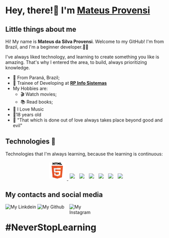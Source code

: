 # Hey, there!👋 I'm [Mateus Provensi](https://github.com/MateusProvensi)

## Little things about me
Hi! My name is **Mateus da Silva Provensi**. Welcome to my GitHub! I'm from Brazil, and I'm a beginner developer.👨‍💻

I've always liked technology, and learning to create something you like is amazing. That's why I entered the area, to build, always prioritizing knowledge. 
- 📌 From Paraná, Brazil;
- 💼 Trainee of Developing at **[RP Info Sistemas](https://www.rpinfo.com.br/)**
-  My Hobbies are:
	- 🎬 Watch movies;
	- 📚 Read books;
- 🎵 I Love Music
- 👦18 years old
- 🧠 "That which is done out of love always takes place beyond good and evil"
## Technologies 🚀
Technologies that I'm always learning, because the learning is continuous:

<p align="center">
	<a href="https://google.com">
	<img width="10%" style="padding:5px" src="https://raw.githubusercontent.com/github/explore/80688e429a7d4ef2fca1e82350fe8e3517d3494d/topics/html/html.png"/>
	</a>
	<img width="10%" style="padding:5px" 
src="https://img.icons8.com/color/144/000000/css3.png" />
	<img width="10%" style="padding:5px" src="https://img.icons8.com/color/144/000000/javascript.png"/>
	<img width="10%" style="padding:5px" src="https://img.icons8.com/color/144/000000/typescript.png"/>
	<img width="10%" style="padding:5px" src="https://img.icons8.com/color/144/000000/python.png"/>
	<img width="10%" style="padding:5px" src="https://img.icons8.com/color/144/000000/java-coffee-cup-logo.png"/>
	<img width="10%" style="padding:5px" src="https://img.icons8.com/color/144/000000/nodejs.png"/>
</p>

##  My contacts and social media

<a href="https://www.linkedin.com/in/mateus-da-silva-provensi-2704a51a3/" target="_blank">
<img align="left" alt="My Linkdein" width="100px" src="https://img.shields.io/badge/Linkedin-0A66C2?style=for-the-badge&logo=Linkedin&logoColor=white" />
</a>

<a href="https://github.com/MateusProvensi" target="_blank">
<img align="left" alt="My Github" width="100px" src="https://img.shields.io/badge/Github-181717?style=for-the-badge&logo=Github&logoColor=white" />
</a>

<a href="https://www.instagram.com/mateus_provensi/" target="_blank">
<img align="left" alt="My Instagram" width="100px" src="https://img.shields.io/badge/Instagram-E4405F?style=for-the-badge&logo=instagram&logoColor=white" />
</a>
<br>

# #NeverStopLearning
